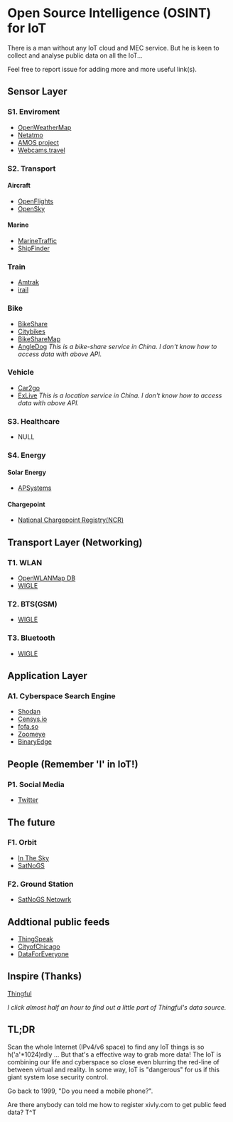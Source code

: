 # Open Source Intelligence (OSINT) for IoT

There is a man without any IoT cloud and MEC service.
But he is keen to collect and analyse public data on all the IoT...

Feel free to report issue for adding more and more useful link(s).

## Sensor Layer
### S1. Enviroment
- [OpenWeatherMap](https://openweathermap.org/api)
- [Netatmo](https://weathermap.netatmo.com/)
- [AMOS project](http://amos.cse.wustl.edu/)
- [Webcams.travel](https://www.webcams.travel/api/)

### S2. Transport
#### Aircraft
- [OpenFlights](https://openflights.org/data.html#license)
- [OpenSky](https://opensky-network.org/)  
#### Marine
- [MarineTraffic](https://www.marinetraffic.com/)
- [ShipFinder](https://shipfinder.co/)

### Train
- [Amtrak](https://www.amtrak.com/services/maps.trainlocation.html)
- [irail](https://docs.irail.be/)

### Bike
- [BikeShare](https://www.bikeshare.com/data/)
- [Citybikes](https://citybik.es/)
- [BikeShareMap](https://bikesharemap.com/)
- [AngleDog](http://www.angledog.net/share/api_v1/API)
  *This is a bike-share service in China. I don't know how to access data with above API.*
### Vehicle
- [Car2go](https://www.car2go.com/US/en/)
- [ExLive](http://www.exlive.cn/home/listModel/openInterface/main.jsp?item=30&content=1)
    *This is a location service in China. I don't know how to access data with above API.*

### S3. Healthcare
- NULL
### S4. Energy
#### Solar Energy
- [APSystems](https://apsystems.com)
#### Chargepoint
- [National Chargepoint Registry(NCR)](https://www.national-charge-point-registry.uk/)

## Transport Layer (Networking)
### T1. WLAN
- [OpenWLANMap DB](https://www.openwlanmap.org/db/)
- [WIGLE](https://api.wigle.net)
### T2. BTS(GSM)
- [WIGLE](https://api.wigle.net)
### T3. Bluetooth
- [WIGLE](https://api.wigle.net)

## Application Layer
### A1. Cyberspace Search Engine
- [Shodan](https://shodan.io)
- [Censys.io](https://censys.io)
- [fofa.so](https://fofa.so)
- [Zoomeye](https://zoomeye.org)
- [BinaryEdge](https://binaryedge.io)
## People (Remember 'I' in IoT!)
### P1. Social Media
- [Twitter](https://twitter.com)

## The future
### F1. Orbit
- [In The Sky](https://in-the-sky.org/satmap_worldmap.php)
- [SatNoGS](https://db.satnogs.org/)

### F2. Ground Station
- [SatNoGS Netowrk](https://network.satnogs.org/)


## Addtional public feeds
- [ThingSpeak](https://thingspeak.com/channels/public.json)
- [CityofChicago](https://data.cityofchicago.org/)
- [DataForEveryone](https://www.figure-eight.com/data-for-everyone/)

## Inspire (Thanks)
[Thingful](https://thingful.io)

<cite>I click almost half an hour to find out a little part of Thingful's data source.</cite>

## TL;DR
Scan the whole Internet (IPv4/v6 space) to find any IoT things is so h('a'*1024)rdly ... But that's a effective way to grab more data!
The IoT is combining our life and cyberspace so close even blurring the red-line of between virtual and reality. In some way, IoT is "dangerous" for us if this giant system lose security control. 

Go back to 1999, "Do you need a mobile phone?".

Are there anybody can told me how to register xivly.com to get public feed data? T^T
